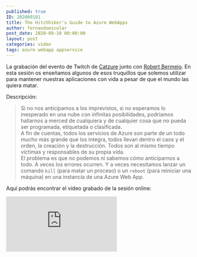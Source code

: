 ```yaml
---
published: true
ID: 202009101
title: The Hitchhiker's Guide to Azure WebApps
author: fernandoescolar
post_date: 2020-09-10 00:00:00
layout: post
categories: video
tags: azure webapp appservice
---
```


La grabación del evento de Twitch de [Catzure](https://twitter.com/CAT_zure) junto con [Robert Bermejo](https://twitter.com/robertbemejo). En esta sesión os enseñamos algunos de esos truquillos que solemos utilizar para mantener nuestras aplicaciones con vida a pesar de que el mundo las quiera matar<!--break-->.

Descripción:

> Si no nos anticipamos a los imprevistos, si no esperamos lo inesperado en una nube con infinitas posibilidades, podríamos hallarnos a merced de cualquiera y de cualquier cosa que no pueda ser programada, etiquetada o clasificada.<br/>A fin de cuentas, todos los servicios de Azure son parte de un todo mucho más grande que los integra, todos llevan dentro el caos y el orden, la creación y la destrucción. Todos son al mismo tiempo víctimas y responsables de su propia vida.<br/>El problema es que no podemos ni sabemos cómo anticiparnos a todo. A veces los errores ocurren. Y a veces necesitamos lanzar un comando `kill` (para matar un proceso) o un `reboot` (para reiniciar una máquina) en una instancia de una Azure Web App.

Aquí podrás encontrar el vídeo grabado de la sesión online:

<iframe class="youtube" src="https://www.youtube.com/embed/0TSsGhZk4EA" frameborder="0" allow="accelerometer; autoplay; encrypted-media; gyroscope; picture-in-picture" allowfullscreen></iframe>
